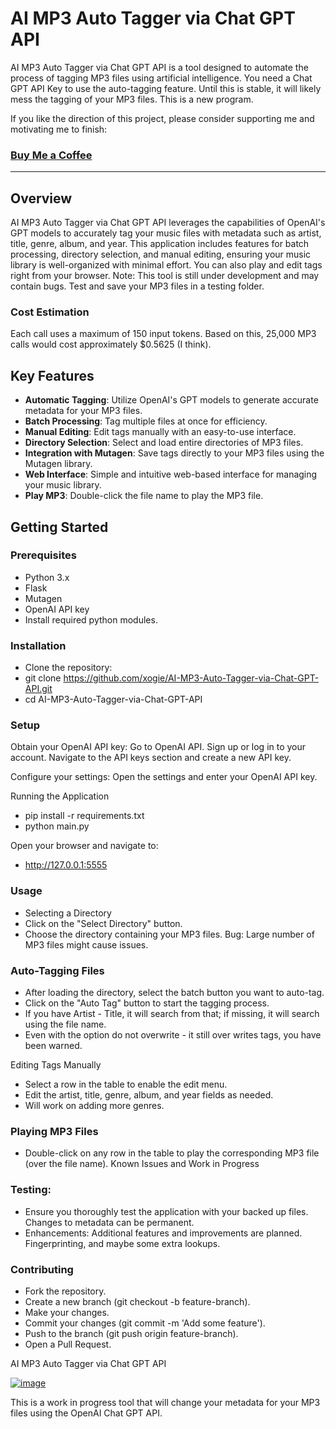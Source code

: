 # AI MP3 Auto Tagger via Chat GPT API 

AI MP3 Auto Tagger via Chat GPT API is a tool designed to automate the process of tagging MP3 files using artificial intelligence. You need a Chat GPT API Key to use the auto-tagging feature.
Until this is stable, it will likely mess the tagging of your MP3 files. This is a new program. 

If you like the direction of this project, please consider supporting me and motivating me to finish: 
### [Buy Me a Coffee](https://buymeacoffee.com/gitxogie)

---

## Overview
AI MP3 Auto Tagger via Chat GPT API leverages the capabilities of OpenAI's GPT models to accurately tag your music files with metadata such as artist, title, genre, album, and year. This application includes features for batch processing, directory selection, and manual editing, ensuring your music library is well-organized with minimal effort. You can also play and edit tags right from your browser. Note: This tool is still under development and may contain bugs. Test and save your MP3 files in a testing folder. 

### Cost Estimation
Each call uses a maximum of 150 input tokens. Based on this, 25,000 MP3 calls would cost approximately $0.5625 (I think).

## Key Features

- **Automatic Tagging**: Utilize OpenAI's GPT models to generate accurate metadata for your MP3 files.
- **Batch Processing**: Tag multiple files at once for efficiency.
- **Manual Editing**: Edit tags manually with an easy-to-use interface.
- **Directory Selection**: Select and load entire directories of MP3 files.
- **Integration with Mutagen**: Save tags directly to your MP3 files using the Mutagen library.
- **Web Interface**: Simple and intuitive web-based interface for managing your music library.
- **Play MP3**: Double-click the file name to play the MP3 file.

## Getting Started

### Prerequisites
- Python 3.x
- Flask
- Mutagen
- OpenAI API key
- Install required python modules.

### Installation
- Clone the repository:
- git clone https://github.com/xogie/AI-MP3-Auto-Tagger-via-Chat-GPT-API.git
- cd AI-MP3-Auto-Tagger-via-Chat-GPT-API


### Setup
Obtain your OpenAI API key:
    Go to OpenAI API.
    Sign up or log in to your account.
    Navigate to the API keys section and create a new API key.

Configure your settings:
    Open the settings and enter your OpenAI API key.

Running the Application
- pip install -r requirements.txt
- python main.py

Open your browser and navigate to:
- http://127.0.0.1:5555

### Usage
- Selecting a Directory
- Click on the "Select Directory" button.
- Choose the directory containing your MP3 files.
Bug: Large number of MP3 files might cause issues.

### Auto-Tagging Files
- After loading the directory, select the batch button you want to auto-tag.
- Click on the "Auto Tag" button to start the tagging process.
- If you have Artist - Title, it will search from that; if missing, it will search using the file name.
- Even with the option do not overwrite - it still over writes tags, you have been warned. 

Editing Tags Manually
- Select a row in the table to enable the edit menu.
- Edit the artist, title, genre, album, and year fields as needed.
- Will work on adding more genres.

### Playing MP3 Files
- Double-click on any row in the table to play the corresponding MP3 file (over the file name).
Known Issues and Work in Progress

### Testing: 
- Ensure you thoroughly test the application with your backed up files. Changes to metadata can be permanent.
- Enhancements: Additional features and improvements are planned. Fingerprinting, and maybe some extra lookups.

### Contributing
- Fork the repository.
- Create a new branch (git checkout -b feature-branch).
- Make your changes.
- Commit your changes (git commit -m 'Add some feature').
- Push to the branch (git push origin feature-branch).
- Open a Pull Request.

AI MP3 Auto Tagger via Chat GPT API

<a href="https://ibb.co/YhCM8vD"><img src="https://i.ibb.co/YhCM8vD/image.png" alt="image" border="0"></a>

This is a work in progress tool that will change your metadata for your MP3 files using the OpenAI Chat GPT API.
